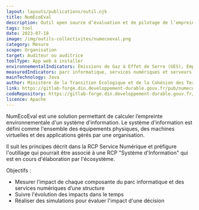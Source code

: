 ```yaml
---
layout: layouts/publications/outil.njk
title: NumEcoEval
description: Outil open source d’évaluation et de pilotage de l’empreinte environnementale des systèmes d’information.
tags: tool
date: 2023-07-18
image: /img/outils-collectivites/numecoeval.png
category: Mesure
scope: Organisation
target: Auditeur ou auditrice
toolType: App web à installer
environnementalIndicators: Émissions de Gaz à Effet de Serre (GES), Empreinte en tonnes de C02 équivalent (tC02eq), correspond à la mesure de la quantité de dioxyde de carbone émise. Selon le niveau de précision retenu dans l'inventaire, possibilité de disposer de l'impact par agent, par entité de la structure etc. Évaluation des autres critères environnementaux possibles (ressources abiotiques, radiations ionisantes, acidification, etc.) selon disponibilité dans la base impact retenue
measuredIndicators: parc informatique, services numériques et serveurs.
mainTechnology: Java
author: Ministère de la Transition Écologique et de la Cohésion des Territoires
link: https://gitlab-forge.din.developpement-durable.gouv.fr/pub/numeco/m4g/numecoeval
codeRepository: https://gitlab-forge.din.developpement-durable.gouv.fr/pub/numeco/m4g/numecoeval
licence: Apache
---
```


NumEcoEval est une solution permettant de calculer l’empreinte environnementale d'un système d'information.
Le système d'information est défini comme l'ensemble des équipements physiques, des machines virtuelles et des applications gérés par une organisation.

Il suit les principes décrit dans la RCP Service Numérique et préfigure l'outillage qui pourrait être associé à une RCP "Système d'Information" qui est en cours d'élaboration par l'écosystème.

Objectifs :

- Mesurer l’impact de chaque composante du parc informatique et des services numériques d’une structure
- Suivre l'évolution des impacts dans le temps
- Réaliser des simulations pour évaluer l'impact d'une décision
